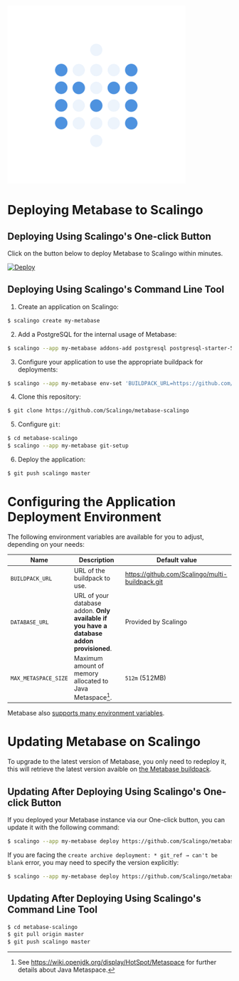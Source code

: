 ![Metabase](metabase.png)

# Deploying Metabase to Scalingo

## Deploying Using Scalingo's One-click Button

Click on the button below to deploy Metabase to Scalingo within minutes.

[![Deploy](https://cdn.scalingo.com/deploy/button.svg)](https://my.scalingo.com/deploy?source=https://github.com/Scalingo/metabase-scalingo#master)

## Deploying Using Scalingo's Command Line Tool

1. Create an application on Scalingo:

```bash
$ scalingo create my-metabase
```

2. Add a PostgreSQL for the internal usage of Metabase:

```bash
$ scalingo --app my-metabase addons-add postgresql postgresql-starter-512
```

3. Configure your application to use the appropriate buildpack for deployments:

```bash
$ scalingo --app my-metabase env-set 'BUILDPACK_URL=https://github.com/Scalingo/multi-buildpack'
```

4. Clone this repository:

```bash
$ git clone https://github.com/Scalingo/metabase-scalingo
```

5. Configure `git`:

```bash
$ cd metabase-scalingo
$ scalingo --app my-metabase git-setup
```

6. Deploy the application:

```bash
$ git push scalingo master
```

# Configuring the Application Deployment Environment

The following environment variables are available for you to adjust, depending
on your needs:

| Name                 | Description                                                                              | Default value                                   |
| -------------------- | ---------------------------------------------------------------------------------------- | ----------------------------------------------- |
| `BUILDPACK_URL`      | URL of the buildpack to use.                                                             | https://github.com/Scalingo/multi-buildpack.git |
| `DATABASE_URL`       | URL of your database addon. **Only available if you have a database addon provisioned**. | Provided by Scalingo                            |
| `MAX_METASPACE_SIZE` | Maximum amount of memory allocated to Java Metaspace[^1].                                | `512m` (512MB)                                  |

Metabase also [supports many environment variables](https://www.metabase.com/docs/latest/operations-guide/environment-variables.html).

[^1]: See https://wiki.openjdk.org/display/HotSpot/Metaspace for further details about Java Metaspace.

# Updating Metabase on Scalingo

To upgrade to the latest version of Metabase, you only need to redeploy it,
this will retrieve the latest version avaible on [the Metabase buildpack](https://github.com/metabase/metabase-buildpack).

## Updating After Deploying Using Scalingo's One-click Button

If you deployed your Metabase instance via our One-click button, you can update
it with the following command:

```bash
$ scalingo --app my-metabase deploy https://github.com/Scalingo/metabase-scalingo/archive/refs/heads/master.tar.gz
```

If you are facing the `create archive deployment: * git_ref → can't be blank` error, you may need to specify the version explicitly:

```bash
$ scalingo --app my-metabase deploy https://github.com/Scalingo/metabase-scalingo/archive/refs/heads/master.tar.gz v1.0.0
```

## Updating After Deploying Using Scalingo's Command Line Tool

```bash
$ cd metabase-scalingo
$ git pull origin master
$ git push scalingo master
```
